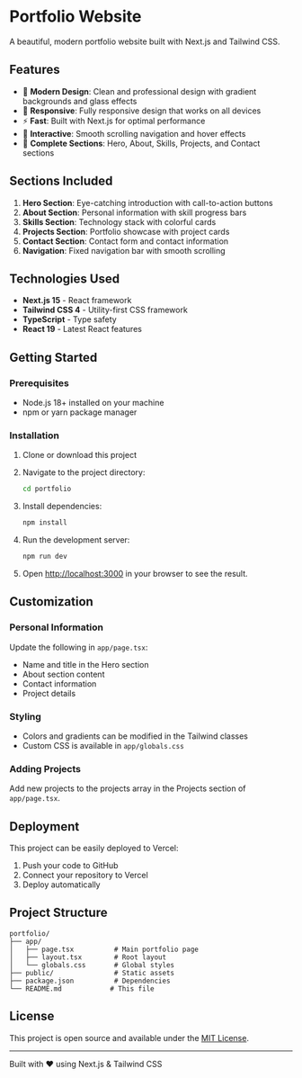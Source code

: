# Portfolio Website

A beautiful, modern portfolio website built with Next.js and Tailwind CSS.

## Features

- 🎨 **Modern Design**: Clean and professional design with gradient backgrounds and glass effects
- 📱 **Responsive**: Fully responsive design that works on all devices
- ⚡ **Fast**: Built with Next.js for optimal performance
- 🎯 **Interactive**: Smooth scrolling navigation and hover effects
- 📝 **Complete Sections**: Hero, About, Skills, Projects, and Contact sections

## Sections Included

1. **Hero Section**: Eye-catching introduction with call-to-action buttons
2. **About Section**: Personal information with skill progress bars
3. **Skills Section**: Technology stack with colorful cards
4. **Projects Section**: Portfolio showcase with project cards
5. **Contact Section**: Contact form and contact information
6. **Navigation**: Fixed navigation bar with smooth scrolling

## Technologies Used

- **Next.js 15** - React framework
- **Tailwind CSS 4** - Utility-first CSS framework
- **TypeScript** - Type safety
- **React 19** - Latest React features

## Getting Started

### Prerequisites

- Node.js 18+ installed on your machine
- npm or yarn package manager

### Installation

1. Clone or download this project
2. Navigate to the project directory:
   ```bash
   cd portfolio
   ```

3. Install dependencies:
   ```bash
   npm install
   ```

4. Run the development server:
   ```bash
   npm run dev
   ```

5. Open [http://localhost:3000](http://localhost:3000) in your browser to see the result.

## Customization

### Personal Information
Update the following in `app/page.tsx`:
- Name and title in the Hero section
- About section content
- Contact information
- Project details

### Styling
- Colors and gradients can be modified in the Tailwind classes
- Custom CSS is available in `app/globals.css`

### Adding Projects
Add new projects to the projects array in the Projects section of `app/page.tsx`.

## Deployment

This project can be easily deployed to Vercel:

1. Push your code to GitHub
2. Connect your repository to Vercel
3. Deploy automatically

## Project Structure

```
portfolio/
├── app/
│   ├── page.tsx          # Main portfolio page
│   ├── layout.tsx        # Root layout
│   └── globals.css       # Global styles
├── public/               # Static assets
├── package.json          # Dependencies
└── README.md            # This file
```

## License

This project is open source and available under the [MIT License](LICENSE).

---

Built with ❤️ using Next.js & Tailwind CSS
